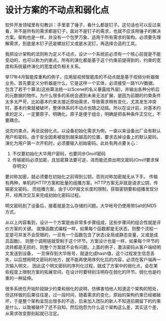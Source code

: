 设计方案的不动点和弱化点
====
软件开发领域里有句教训：手里拿了锤子，看什么都是钉子。这句话也可以反过来看，并不是所有的需求都是钉子，面对不是钉子的需求，也就不应该用锤子的解决方案。架构也是一样，并没有一个包罗万象、适用于所有需求的架构。必须要先理解需求，到底是木钉子还是螺丝钉又或是水泥钉，再选择合适的工具。

我把设计架构的法则称为定义不动点，设计一个系统前必须有一个核心前提是不能变动的，也可以称为约束点。所有的演化都是基于这个约束前提得到的，约束的宽度和系统最终演化的宽度成负相关关系。

举17年4月智能库重构的例子，应用层视频智能库的不动点就是基于视频分析器做业务。首先要定义分析器是什么，它是这样一个实体，必须接受一路YUV数据，包含了若干个算法(这些算法统一以Scene的名义暴露给外层)，并输出各种分析后的元数据的物件。为什么很多的系统会遇到未来无法扩展，是因为前期的约束条件太多太严苛，比如基本约束太接近原始需求，导致需求稍有变化，尤其发生冲突时，基本约束就被破坏，整体体系的不动点也随之动摇。所以在设计前，对基本约束的定义，一定要原子、明确化。原子是便于组合，明确是把各种条件正交化，不要耦合。

说完约束点，再说说弱化点。以设备初始化需求为例，一直以来设备出厂会有默认用户和密码，由于安全因素被提到越来越高的位置，要求去掉设备上的默认密码，
演化为用户第一次开机时，必须要输入初始密码。此处有两点要关心：

1. 不仅要初始化大华用户密码，也要同步Onvif密码
2. 传输密码必须加密，且加密算法要可逆，进而能还原出明文密码(Onvif要求保存明文)

要对称加密，就必须要在初始化之前得到公钥，否则对称加密就无从下手。
传输有两种，单机的HTTP方案和批量的组播方案。HTTP方案无非就是请求公钥，传输密文密码。
而组播方案，由于UDP报文长度的限制，获取密钥要和组播发现分开，经两次交互来完成初始化密码过程。

明文密码到了设备后，接着就是怎么存储的问题。大华帐号仍使用带Salt的MD5方式，

从以上内容看到，设计一个方案是由非常多步骤组成，这些步骤间的组合性就是评价方案的关键。
就像函数式编程一样，如果每个函数都是无状态，则整个流程一定是可并发不会受限的，一旦有一个函数包含了状态(全局或静态变量，又或是成员函数)，
则整个调用链就受制于这个环节。方案设计也是一样，如果每个环节的流转都是无损的，则整个方案就不会有问题。上面的例子，激活密码从客户端经明文发送到设备，
一旦保存到大华账号，就退化成hash值，这个过程发生信息丢失，以后想用明文密码的地方，就不能再使用序列化后的内容，必须在客户端再一次输入明文，
因此这个明文密码的序列化过程，就成了方案中的弱化点，会在某些程度上限制方案的拓展空间，在设计时要特别注明存在弱化的环节。弱化也是约束的一种延伸。

很多系统在开始阶段缺少约束和弱化的说明，仿佛害怕他人知道这个架构的短处，但这样做的后果往往是，过一段时间，随着需求的变化，原始的架构约束已经被破坏，于是整个架构呈现出很多的不适，后来加入团队的新人不知道前期留下的约束是什么，以致被破坏了还不自知，然后抱怨为什么这个架构这么差，其实这个差，从需求改变那刻起就已注定。